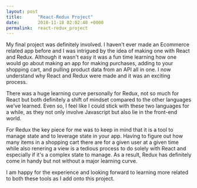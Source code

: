 ```yaml
---
layout: post
title:      "React-Redux Project"
date:       2018-11-18 02:02:48 +0000
permalink:  react-redux_project
---
```



My final project was definitely involved. I haven't ever made an Ecommerce related app before and I was intrigued by the idea of making one with React and Redux.  Although it wasn't easy it was a fun time learning how one would go about making an app for making purchases, adding to your shopping cart, and pulling product data from an API all in one. I now understand why React and Redux were made and it was an exciting process. 

There was a huge learning curve personally for Redux, not so much for React but both definitely a shift of mindset compared to the other languages we've learned. Even so, I feel like I could stick with these two languages for a while, as they not only involve Javascript but also lie in the front-end world. 

For Redux the key piece for me was to keep in mind that it is a tool to manage state and to leverage state in your app. Having to figure out how many items in a shopping cart there are for a given user at a given time while also renering a view is a tedious process to do solely with React and especially if it's a complex state to manage. As a result, Redux has definitely come in handy but not without a major learning curve. 

I am happy for the experience and looking forward to learning more related to both these tools as I add onto this project. 




